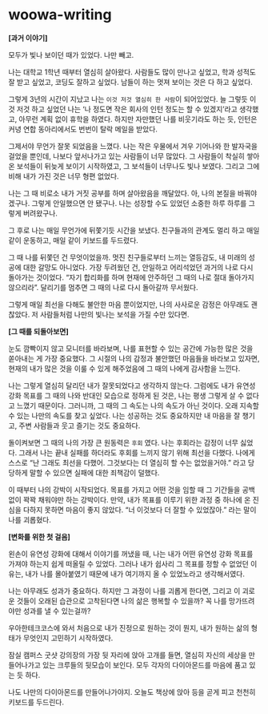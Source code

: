 # woowa-writing

**[과거 이야기]**

모두가 빛나 보이던 때가 있었다. 나만 빼고.

나는 대학교 1학년 때부터 열심히 살아왔다. 사람들도 많이 만나고 싶었고, 학과 성적도 잘 받고 싶었고, 코딩도 잘하고 싶었다. 남들이 하는 멋져 보이는 것은 다 하고 싶었다.

그렇게 3년의 시간이 지났고 나는 `이것 저것 열심히 한 사람`이 되어있었다. 늘 그렇듯 이것 저것 하고 싶었던 나는 ‘나 정도면 작은 회사의 인턴 정도는 할 수 있겠지’라고 생각했고, 아무런 계획 없이 휴학을 하였다. 하지만 자만했던 나를 비웃기라도 하는 듯, 인턴은 커녕 연합 동아리에서도 번번이 탈락 메일을 받았다.

그제서야 무언가 잘못 되었음을 느꼈다. 나는 작은 우물에서 겨우 기어나와 한 발자국을 걸었을 뿐인데, 나보다 앞서나가고 있는 사람들이 너무 많았다. 그 사람들이 착실히 쌓아온 보석들이 뒤늦게 보이기 시작하였고, 그 보석들이 너무나도 빛나 보였다. 그리고 그에 비해 내가 가진 것은 너무 형편 없었다.

나는 그 때 비로소 내가 거짓 공부를 하며 살아왔음을 깨달았다. 아, 나의 본질을 바꿔야겠구나. 그렇게 안일했으면 안 됐구나. 나는 성장할 수도 있었던 소중한 하루 하루를 그렇게 버려왔구나.

그 후로 나는 매일 무언가에 뒤쫓기듯 시간을 보냈다. 친구들과의 관계도 멀리 하고 매일 같이 운동하고, 매일 같이 키보드를 두드렸다.

그 때 나를 뒤쫓던 건 무엇이었을까. 멋진 친구들로부터 느끼는 열등감도, 내 미래의 성공에 대한 갈망도 아니었다. 가장 두려웠던 건, 안일하고 어리석었던 과거의 나로 다시 돌아가는 것이었다. “자기 합리화를 하며 현재에 안주하던 그 때의 나로 절대 돌아가지 않으리라”. 달리기를 멈추면 그 때의 나로 다시 돌아갈까 무서웠다.

그렇게 매일 최선을 다해도 불안한 마음 뿐이었지만, 나의 사사로운 감정은 아무래도 괜찮았다. 저 사람들처럼 나만의 빛나는 보석을 가질 수만 있다면.

**[그 때를 되돌아보면]**

눈도 깜빡이지 않고 모니터를 바라보며, 나를 표현할 수 있는 공간에 가능한 많은 것을 쏟아내는 게 가장 중요했다. 그 시절의 나의 감정과 불안했던 마음들을 바라보고 있자면, 현재의 내가 많은 것을 이룰 수 있게 해주었음에 그 때의 나에게 감사함을 느낀다.

나는 그렇게 열심히 달리던 내가 잘못되었다고 생각하지 않는다. 그럼에도 내가 유연성 강화 목표를 그 때의 나와 반대인 모습으로 정하게 된 것은, 나는 평생 그렇게 살 수 없다고 느꼈기 때문이다. 그러니까, 그 때의 그 속도는 나의 속도가 아닌 것이다. 오래 지속할 수 있는 나만의 속도를 찾고 싶었다. 나는 성공하는 것도 중요하지만 내 마음을 잘 챙기고, 주변 사람들과 웃고 즐기는 것도 중요하다.

돌이켜보면 그 때의 나의 가장 큰 원동력은 `후회` 였다. 나는 후회라는 감정이 너무 싫었다. 그래서 나는 끝내 실패를 하더라도 후회를 느끼지 않기 위해 최선을 다했다. 나에게 스스로 “난 그래도 최선을 다했어. 그것보다는 더 열심히 할 수는 없었을거야.” 라고 당당하게 말할 수 있으면 실패에 대한 죄책감이 덜했다.

이 때부터 나의 강박이 시작되었다. 목표를 가지고 어떤 것을 임할 때 그 기간들을 공백 없이 꽉꽉 채워야만 하는 강박이다. 만약, 내가 목표를 이루기 위한 과정 중 하나에 온 진심을 다하지 못하면 마음이 좋지 않았다. “너 이것보다 더 잘할 수 있었잖아.” 라는 말이 나를 괴롭혔다.

**[변화를 위한 첫 걸음]**

왼손이 유연성 강화에 대해서 이야기를 꺼냈을 때, 나는 내가 어떤 유연성 강화 목표를 가져야 하는지 쉽게 떠올릴 수 있었다. 그러나 내가 쉽사리 그 목표를 정할 수 없었던 이유는, 내가 나를 몰아붙였기 때문에 내가 여기까지 올 수 있었노라고 생각해서였다.

나는 아무래도 성과가 중요하다. 하지만 그 과정이 나를 괴롭게 한다면, 그리고 이 괴로운 것들이 오래된 습관으로 고착된다면 나의 삶은 행복할 수 있을까? 꼭 나를 망가뜨려야만 성과를 낼 수 있는걸까?

우아한테크코스에 와서 처음으로 내가 진정으로 원하는 것이 뭔지, 내가 원하는 삶의 형태가 무엇인지 고민하기 시작하였다.

잠실 캠퍼스 굿샷 강의장의 가장 뒷 자리에 앉아 고개를 들면, 열심히 자신의 세상을 만들어나가고 있는 크루들의 뒷모습이 보인다. 모두 각자의 다이아몬드를 마음에 품고 있는 듯 하다.

나도 나만의 다이아몬드를 만들어나가야지. 오늘도 책상에 앉아 등을 곧게 피고 천천히 키보드를 두드린다.
